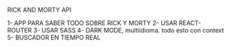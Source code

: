 RICK AND MORTY API

1- APP PARA SABER TODO SOBRE RICK Y MORTY
2- USAR REACT-ROUTER
3- USAR SASS
4- DARK MODE, multiidioma. todo esto con context
5- BUSCADOR EN TIEMPO REAL

